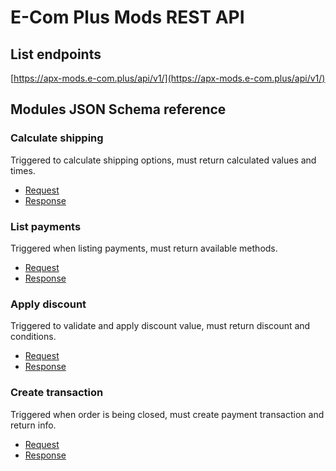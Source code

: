 # E-Com Plus Mods REST API

## List endpoints

[https://apx-mods.e-com.plus/api/v1/](https://apx-mods.e-com.plus/api/v1/)

## Modules JSON Schema reference

### Calculate shipping

Triggered to calculate shipping options, must return calculated values and times.

- [Request](https://apx-mods.e-com.plus/api/v1/calculate_shipping/schema.json?store_id=100)
- [Response](https://apx-mods.e-com.plus/api/v1/calculate_shipping/response_schema.json?store_id=100)

### List payments

Triggered when listing payments, must return available methods.

- [Request](https://apx-mods.e-com.plus/api/v1/list_payments/schema.json?store_id=100)
- [Response](https://apx-mods.e-com.plus/api/v1/list_payments/response_schema.json?store_id=100)

### Apply discount

Triggered to validate and apply discount value, must return discount and conditions.

- [Request](https://apx-mods.e-com.plus/api/v1/apply_discount/schema.json?store_id=100)
- [Response](https://apx-mods.e-com.plus/api/v1/apply_discount/response_schema.json?store_id=100)

### Create transaction

Triggered when order is being closed, must create payment transaction and return info.

- [Request](https://apx-mods.e-com.plus/api/v1/create_transaction/schema.json?store_id=100)
- [Response](https://apx-mods.e-com.plus/api/v1/create_transaction/response_schema.json?store_id=100)

